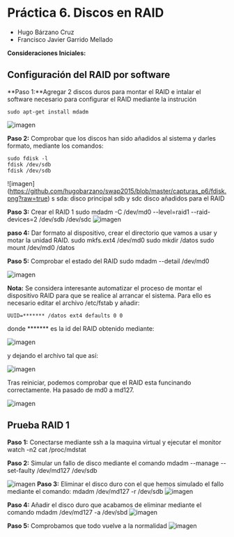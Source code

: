 # Práctica 6. Discos en RAID

- Hugo Bárzano Cruz
- Francisco Javier Garrido Mellado

**Consideraciones Iniciales:** 




## Configuración del RAID por software

**Paso 1:**Agregar 2 discos duros para montar el RAID e intalar el software necesario para configurar el RAID mediante la instrución
 
	sudo apt-get install mdadm
![imagen](https://github.com/hugobarzano/swap2015/blob/master/capturas_p6/a%C3%B1adir_discos.png?raw=true)

**Paso 2:** Comprobar que los discos han sido añadidos al sistema y darles formato, mediante los comandos:

	sudo fdisk -l
	fdisk /dev/sdb
	fdisk /dev/sdb

![imagen] (https://github.com/hugobarzano/swap2015/blob/master/capturas_p6/fdisk.png?raw=true)
s
sda: disco principal
sdb y sdc disco añadidos para el RAID

**Paso 3:** Crear el RAID 1
	sudo mdadm -C /dev/md0 --level=raid1 --raid-devices=2 /dev/sdb /dev/sdc
![imagen](https://github.com/hugobarzano/swap2015/blob/master/capturas_p6/crear_raid.png?raw=true)

**paso 4:** Dar formato al dispositivo, crear el directorio que vamos a usar y motar la unidad RAID.
	sudo mkfs.ext4 /dev/md0
	sudo mkdir /datos
	sudo mount /dev/md0 /datos

**Paso 5:** Comprobar el estado del RAID
	sudo mdadm --detail /dev/md0

![imagen](https://github.com/hugobarzano/swap2015/blob/master/capturas_p6/details.png?raw=true)

**Nota:** Se considera interesante automatizar el proceso de montar el dispositivo RAID para que se realice al arrancar el sistema. Para ello es necesario editar el archivo /etc/fstab y añadir:

	UUID=******* /datos ext4 defaults 0 0
donde ******* es la id del RAID obtenido mediante:

![imagen](https://github.com/hugobarzano/swap2015/blob/master/capturas_p6/id.png?raw=true)

y dejando el archivo tal que así:

![imagen](https://github.com/hugobarzano/swap2015/blob/master/capturas_p6/automatizar_montage.png?raw=true)
 
Tras reiniciar, podemos comprobar que el RAID esta funcinando correctamente. Ha pasado de md0 a md127.

![imagen](https://github.com/hugobarzano/swap2015/blob/master/capturas_p6/reiniciar.png?raw=true)
	

## Prueba RAID 1

**Paso 1:** Conectarse mediante ssh a la maquina virtual y ejecutar el monitor
	watch -n2 cat /proc/mdstat

**Paso 2:** Simular un fallo de disco mediante el comando 
	mdadm --manage --set-faulty /dev/md127 /dev/sdb

![imagen](https://github.com/hugobarzano/swap2015/blob/master/capturas_p6/raid1_1.png?raw=true)
**Paso 3:** Eliminar el disco duro con el que hemos simulado el fallo mediante el comando:
	mdadm /dev/md127 -r /dev/sdb
![imagen](https://github.com/hugobarzano/swap2015/blob/master/capturas_p6/raid1_2.png?raw=true)

**Paso 4:** Añadir el disco duro que acabamos de eliminar mediante el comando mdadm /dev/md127 -a /dev/sbd 
![imagen](https://github.com/hugobarzano/swap2015/blob/master/capturas_p6/raid1_3.png?raw=true)

**Paso 5:** Comprobamos que todo vuelve a la normalidad
![imagen](https://github.com/hugobarzano/swap2015/blob/master/capturas_p6/raid1_4.png?raw=true)
    
